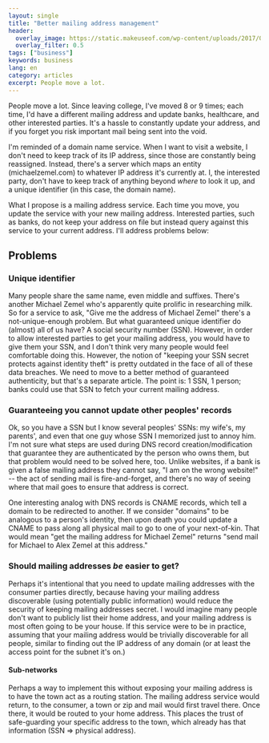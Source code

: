 ```yaml
---
layout: single
title: "Better mailing address management" 
header:
  overlay_image: https://static.makeuseof.com/wp-content/uploads/2017/07/Mail-Merge-Featured-670x335.png
  overlay_filter: 0.5
tags: ["business"]
keywords: business
lang: en
category: articles
excerpt: People move a lot.
---
```


People move a lot.  Since leaving college, I've moved 8 or 9 times; each time, I'd have a different mailing address and update banks, healthcare, and other interested parties.  It's a hassle to constantly update your address, and if you forget you risk important mail being sent into the void.

I'm reminded of a domain name service.  When I want to visit a website, I don't need to keep track of its IP address, since those are constantly being reassigned.  Instead, there's a server which maps an entity (michaelzemel.com) to whatever IP address it's currently at.  I, the interested party, don't have to keep track of anything beyond _where_ to look it up, and a unique identifier (in this case, the domain name).

What I propose is a mailing address service.  Each time you move, you update the service with your new mailing address.  Interested parties, such as banks, do not keep your address on file but instead query against this service to your current address.  I'll address problems below:

## Problems

### Unique identifier

Many people share the same name, even middle and suffixes.  There's another Michael Zemel who's apparently quite prolific in researching milk.  So for a service to ask, "Give me the address of Michael Zemel" there's a not-unique-enough problem.  But what guaranteed unique identifier do (almost) all of us have?  A social security number (SSN).  However, in order to allow interested parties to get your mailing address, you would have to give them your SSN, and I don't think very many people would feel comfortable doing this.  However, the notion of "keeping your SSN secret protects against identity theft" is pretty outdated in the face of all of these data breaches.  We need to move to a better method of guaranteed authenticity, but that's a separate article.  The point is: 1 SSN, 1 person; banks could use that SSN to fetch your current mailing address.

### Guaranteeing you cannot update other peoples' records

Ok, so you have a SSN but I know several peoples' SSNs: my wife's, my parents', and even that one guy whose SSN I memorized just to annoy him.  I'm not sure what steps are used during DNS record creation/modification that guarantee they are authenticated by the person who owns them, but that problem would need to be solved here, too.  Unlike websites, if a bank is given a false mailing address they cannot say, "I am on the wrong website!" -- the act of sending mail is fire-and-forget, and there's no way of seeing where that mail goes to ensure that address is correct.

One interesting analog with DNS records is CNAME records, which tell a domain to be redirected to another.  If we consider "domains" to be analogous to a person's identity, then upon death you could update a CNAME to pass along all physical mail to go to one of your next-of-kin.  That would mean "get the mailing address for Michael Zemel" returns "send mail for Michael to Alex Zemel at this address."

### Should mailing addresses _be_ easier to get?

Perhaps it's intentional that you need to update mailing addresses with the consumer parties directly, because having your mailing address discoverable (using potentially public information) would reduce the security of keeping mailing addresses secret.  I would imagine many people don't want to publicly list their home address, and your mailing address is most often going to be your house.  If this service were to be in practice, assuming that your mailing address would be trivially discoverable for all people, similar to finding out the IP address of any domain (or at least the access point for the subnet it's on.)

#### Sub-networks

Perhaps a way to implement this without exposing your mailing address is to have the town act as a routing station.  The mailing address service would return, to the consumer, a town or zip and mail would first travel there.  Once there, it would be routed to your home address.  This places the trust of safe-guarding your specific address to the town, which already has that information (SSN => physical address).

